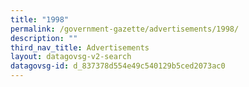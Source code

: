 ```yaml
---
title: "1998"
permalink: /government-gazette/advertisements/1998/
description: ""
third_nav_title: Advertisements
layout: datagovsg-v2-search
datagovsg-id: d_837378d554e49c540129b5ced2073ac0
---
```

